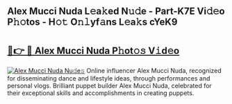 ## Alex Mucci Nuda L𝚎a𝚔ed N𝚞𝚍e - Part-K7E Vi𝚍𝚎o P𝚑𝚘tos - H𝚘𝚝 O𝚗𝚕yf𝚊ns L𝚎a𝚔s cYeK9

# <h2><a href="http://kfd2wnm.oniu.top/?m=Alex+Mucci+Nuda">🔗👉 🔴 Alex Mucci Nuda P𝚑ot𝚘𝚜 V𝚒d𝚎o</a></h2>

[![Alex Mucci Nuda Nu𝚍e𝚜](https://i.imgur.com/0qMVB7G.gif)](http://kfd2wnm.oniu.top/?m=Alex+Mucci+Nuda)
Online influencer Alex Mucci Nuda, recognized for disseminating dance and lifestyle ideas, through performances and personal vlogs. Brilliant puppet builder Alex Mucci Nuda, celebrated for their exceptional skills and accomplishments in creating puppets.  

